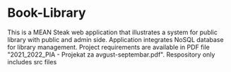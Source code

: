 # Book-Library
This is a MEAN Steak web application that illustrates a system for public library with public and admin side. 
Application integrates NoSQL database for library management.
Project requirements are available in PDF file "2021_2022_PIA - Projekat za avgust-septembar.pdf".
Respository only includes src files 
